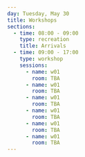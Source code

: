 ```yaml
---
day: Tuesday, May 30
title: Workshops
sections:
  - time: 08:00 - 09:00
    type: recreation
    title: Arrivals
  - time: 09:00 - 17:00
    type: workshop
    sessions:
      - name: w01
        room: TBA
      - name: w01
        room: TBA
      - name: w01
        room: TBA
      - name: w01
        room: TBA
      - name: w01
        room: TBA
      - name: w01
        room: TBA
---
```


